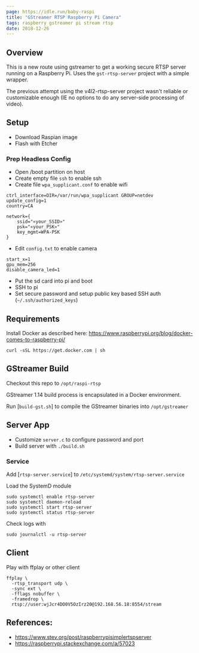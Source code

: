 ```yaml
---
page: https://idle.run/baby-raspi
title: "GStreamer RTSP Raspberry Pi Camera"
tags: raspberry gstreamer pi stream rtsp
date: 2018-12-26
---
```


## Overview

This is a new route using gstreamer to get a working secure RTSP server running on a Raspberry Pi. Uses the `gst-rtsp-server` project with a simple wrapper.

The previous attempt using the v4l2-rtsp-server project wasn't reliable or customizable enough (IE no options to do any server-side processing of video).


## Setup

- Download Raspian image
- Flash with Etcher

### Prep Headless Config

- Open /boot partition on host
- Create empty file `ssh` to enable ssh
- Create file `wpa_supplicant.conf` to enable wifi

```
ctrl_interface=DIR=/var/run/wpa_supplicant GROUP=netdev
update_config=1
country=CA

network={
    ssid="«your_SSID»"
    psk="«your_PSK»"
    key_mgmt=WPA-PSK
}
```

- Edit `config.txt` to enable camera

```
start_x=1
gpu_mem=256
disable_camera_led=1
```

- Put the sd card into pi and boot
- SSH to pi
- Set secure password and setup public key based SSH auth (`~/.ssh/authorized_keys`)

## Requirements

Install Docker as described here: https://www.raspberrypi.org/blog/docker-comes-to-raspberry-pi/

```
curl -sSL https://get.docker.com | sh
```



## GStreamer Build

Checkout this repo to `/opt/raspi-rtsp`

GStreamer 1.14 build process is encapsulated in a Docker environment.

Run [`build-gst.sh`] to compile the GStreamer binaries into `/opt/gstreamer`


## Server App

- Customize `server.c` to configure password and port
- Build server with `./build.sh`

### Service

Add [`rtsp-server.service`] to `/etc/systemd/system/rtsp-server.service`

Load the SystemD module

```
sudo systemctl enable rtsp-server
sudo systemctl daemon-reload
sudo systemctl start rtsp-server
sudo systemctl status rtsp-server
```

Check logs with

```
sudo journalctl -u rtsp-server
```

## Client

Play with ffplay or other client

```
ffplay \
  -rtsp_transport udp \
  -sync ext \
  -fflags nobuffer \
  -framedrop \
  rtsp://user:wjJcr4DO0V5OzIrz20@192.168.56.18:8554/stream
```


## References:
- https://www.stev.org/post/raspberrypisimplertspserver
- https://raspberrypi.stackexchange.com/a/57023